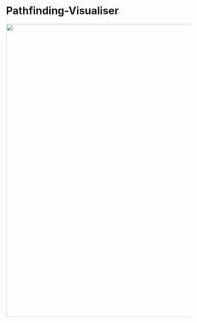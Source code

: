 # Pathfinding-Visualiser
<p align="center">
  <img src="https://github.com/Harshil2107/Pathfinding-Visualiser/blob/main/pathfindingvisualizer_gif.gif?raw=true" width="800">
</p>
